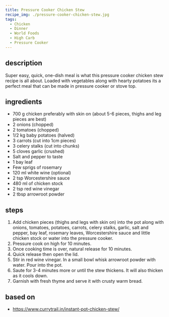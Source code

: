 ```yaml
---
title: Pressure Cooker Chicken Stew
recipe_img: ./pressure-cooker-chicken-stew.jpg
tags:
  - Chicken
  - Dinner
  - World Foods
  - High Carb
  - Pressure Cooker
---
```


## description

Super easy, quick, one-dish meal is what this pressure cooker chicken stew recipe is all about. Loaded with vegetables along with hearty potatoes its a perfect meal that can be made in pressure cooker or stove top.

## ingredients

- 700 g chicken preferably with skin on (about 5-6 pieces, thighs and leg pieces are best)
- 2 onions (chopped)
- 2 tomatoes (chopped)
- 1/2 kg baby potatoes (halved)
- 3 carrots (cut into 1cm pieces)
- 3 celery stalks (cut into chunks)
- 5 cloves garlic (crushed)
- Salt and pepper to taste
- 1 bay leaf
- Few sprigs of rosemary
- 120 ml white wine (optional)
- 2 tsp Worcestershire sauce
- 480 ml of chicken stock
- 2 tsp red wine vinegar
- 2 tbsp arrowroot powder

## steps

1. Add chicken pieces (thighs and legs with skin on) into the pot along with onions, tomatoes, potatoes, carrots, celery stalks, garlic, salt and pepper, bay leaf, rosemary leaves, Worcestershire sauce and little chicken stock or water into the pressure cooker.
2. Pressure cook on high for 10 minutes.
3. Once cooking time is over, natural release for 10 minutes.
4. Quick release then open the lid.
5. Stir in red wine vinegar. In a small bowl whisk arrowroot powder with water. Pour into the pot.
6. Saute for 3-4 minutes more or until the stew thickens. It will also thicken as it cools down.
7. Garnish with fresh thyme and serve it with crusty warm bread.

## based on

- https://www.currytrail.in/instant-pot-chicken-stew/
